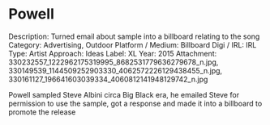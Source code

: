 # Powell

Description: Turned email about sample into a billboard relating to the song
Category: Advertising, Outdoor
Platform / Medium: Billboard
Digi / IRL: IRL
Type: Artist
Approach: Ideas
Label: XL
Year: 2015
Attachment: 330232557_1222962175319995_8682531779636279678_n.jpg, 330149539_1144509252903330_4062572226129438455_n.jpg, 330161127_196641603039334_4060812141948129742_n.jpg

Powell sampled Steve Albini circa Big Black era, he emailed Steve for permission to use the sample, got a response and made it into a billboard to promote the release